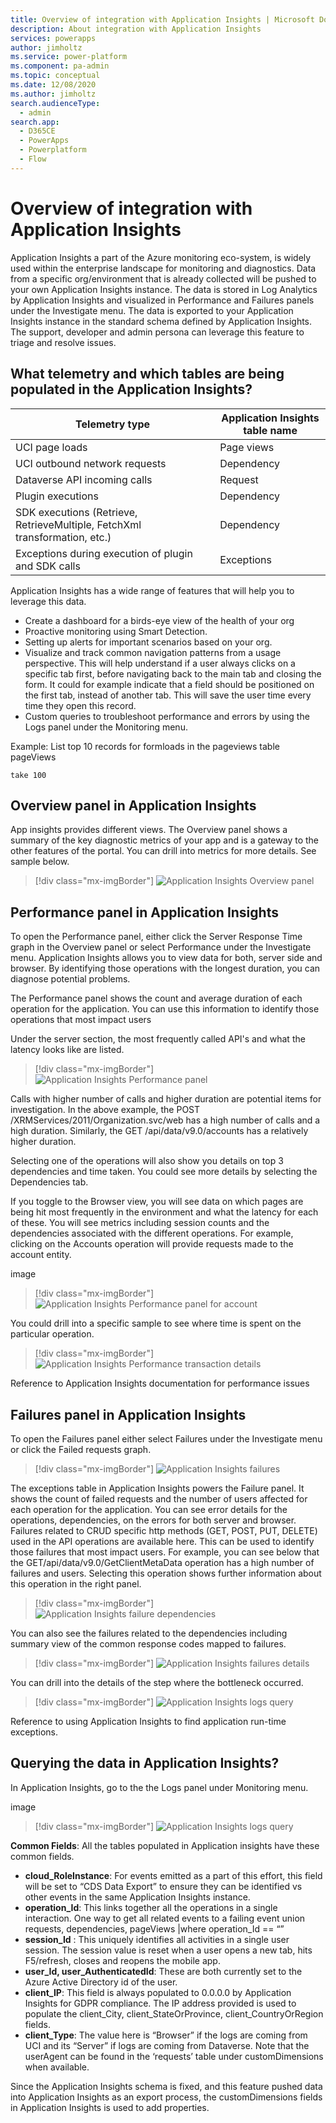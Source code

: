 ```yaml
---
title: Overview of integration with Application Insights | Microsoft Docs
description: About integration with Application Insights
services: powerapps
author: jimholtz
ms.service: power-platform
ms.component: pa-admin
ms.topic: conceptual
ms.date: 12/08/2020
ms.author: jimholtz
search.audienceType: 
  - admin
search.app:
  - D365CE
  - PowerApps
  - Powerplatform
  - Flow
---
```

# Overview of integration with Application Insights

Application Insights a part of the Azure monitoring eco-system, is widely used within the enterprise landscape for monitoring and diagnostics. Data from a specific org/environment that is already collected will be pushed to your own Application Insights instance. The data is stored in Log Analytics by Application Insights and visualized in Performance and Failures panels under the Investigate menu. The data is exported to your Application Insights instance in the standard schema defined by Application Insights. The support, developer and admin persona can leverage this feature to triage and resolve issues.

## What telemetry and which tables are being populated in the Application Insights? 

|Telemetry type  |Application Insights table name  |
|---------|---------|
|UCI page loads      | Page views        |
|UCI outbound network requests     | Dependency        |
|Dataverse API incoming calls     | Request        |
|Plugin executions     | Dependency        |
|SDK executions (Retrieve, RetrieveMultiple, FetchXml transformation, etc.)     | Dependency        |
|Exceptions during execution of plugin and SDK calls     | Exceptions        |

Application Insights has a wide range of features that will help you to leverage this data.

- Create a dashboard for a birds-eye view of the health of your org
- Proactive monitoring using Smart Detection.
- Setting up alerts for important scenarios based on your org.
- Visualize and track common navigation patterns from a usage perspective. This will help understand if a user always clicks on a specific tab first, before navigating back to the main tab and closing the form. It could for example indicate that a field should be positioned on the first tab, instead of another tab. This will save the user time every time they open this record.
- Custom queries to troubleshoot performance and errors by using the Logs panel under the Monitoring menu.

Example: List top 10 records for formloads in the pageviews table 
pageViews
```
take 100
```

## Overview panel in Application Insights

App insights provides different views. The Overview panel shows a summary of the key diagnostic metrics of your app and is a gateway to the other features of the portal. You can drill into metrics for more details. See sample below.

> [!div class="mx-imgBorder"] 
> ![Application Insights Overview panel](media/application-insights-overview.png "Application Insights Overview panel")

## Performance  panel in Application Insights

To open the Performance panel, either click the Server Response Time graph in the Overview panel or select Performance under the Investigate menu. Application Insights allows you to view data for both, server side and browser. By identifying those operations with the longest duration, you can diagnose potential problems.

The Performance panel shows the count and average duration of each operation for the application. You can use this information to identify those operations that most impact users

Under the server section, the most frequently called API's and what the latency looks like are listed. 

> [!div class="mx-imgBorder"] 
> ![Application Insights Performance panel](media/application-insights-performance.png "Application Insights Performance panel")

Calls with higher number of calls and higher duration are potential items for investigation. In the above example, the POST /XRMServices/2011/Organization.svc/web has a high number of calls and a high duration.  Similarly, the GET /api/data/v9.0/accounts has a relatively higher duration. 

Selecting one of the operations will also show you details on top 3 dependencies and time taken. You could see more details by selecting the Dependencies tab. 

If you toggle to the Browser view, you will see data on which pages are being hit most frequently in the environment and what the latency for each of these. You will see metrics including session counts and the dependencies associated with the different operations. For example, clicking on the Accounts operation will provide requests made to the account entity.

image
> [!div class="mx-imgBorder"] 
> ![Application Insights Performance panel for account](media/application-insights-performance-account.png "Application Insights Performance panel for account")

You could drill into a specific sample to see where time is spent on the particular operation. 

> [!div class="mx-imgBorder"] 
> ![Application Insights Performance transaction details](media/application-insights-performance-transaction-details.png "Application Insights Performance transaction details")

Reference to Application Insights documentation for performance issues

## Failures panel in Application Insights

To open the Failures panel either select Failures under the Investigate menu or click the Failed requests graph.

> [!div class="mx-imgBorder"] 
> ![Application Insights failures](media/application-insights-failures.png "Application Insights failures")

The exceptions table in Application Insights powers the Failure panel. It shows the count of failed requests and the number of users affected for each operation for the application. You can see error details for the operations, dependencies, on the errors for both server and browser.  Failures related to CRUD specific http methods (GET, POST, PUT, DELETE) used in the API operations are available here. This can be used to identify those failures that most impact users. For example, you can see below that the GET/api/data/v9.0/GetClientMetaData operation has a high number of failures and users. Selecting this operation shows further information about this operation in the right panel.  

> [!div class="mx-imgBorder"] 
> ![Application Insights failure dependencies](media/application-insights-failures-dependencies.png "Application Insights failure dependencies")

You can also see the failures related to the dependencies including summary view of the common response codes mapped to failures.

> [!div class="mx-imgBorder"] 
> ![Application Insights failures details](media/application-insights-failures-details.png "Application Insights failures details")

You can drill into the details of the step where the bottleneck occurred.

> [!div class="mx-imgBorder"] 
> ![Application Insights logs query](media/application-insights-logs-query.png "Application Insights log query")

Reference to using Application Insights to find application run-time exceptions.

## Querying the data in Application Insights?  

In Application Insights, go to the the Logs panel under Monitoring menu.

image
> [!div class="mx-imgBorder"] 
> ![Application Insights logs query](media/application-insights-logs-query.png "Application Insights log query")

**Common Fields**: All the tables populated in Application insights have these common fields.

- **cloud_RoleInstance**: For events emitted as a part of this effort, this field will be set to “CDS Data Export” to ensure they can be identified vs other events in the same Application Insights instance.
- **operation_Id**: This links together all the operations in a single interaction. One way to get all related events to a failing event 
union requests, dependencies, pageViews
|where operation_Id == “<insert id here>”
- **session_Id**  : This uniquely identifies all activities in a single user session. The session value is reset when a user opens a new tab, hits F5/refresh, closes and reopens the mobile app.
- **user_Id, user_AuthenticatedId**: These are both currently set to the Azure Active Directory id of the user. 
- **client_IP**: This field is always populated to 0.0.0.0 by Application Insights for GDPR compliance. The IP address provided is used to populate the client_City, client_StateOrProvince, client_CountryOrRegion fields.
- **client_Type**: The value here is “Browser” if the logs are coming from UCI and its “Server” if logs are coming from Dataverse. Note that the userAgent can be found in the ‘requests’ table under customDimensions when available.

Since the Application Insights schema is fixed, and this feature pushed data into Application Insights as an export process, the customDimensions fields in Application Insights is used to add properties. 




